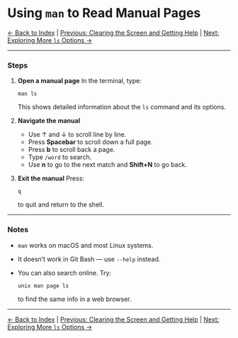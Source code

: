 # Using `man` to Read Manual Pages

[← Back to Index](README.md) | [Previous: Clearing the Screen and Getting Help](unix-shell-basics-pwd-ls-lv5.md) | [Next: Exploring More `ls` Options →](unix-shell-basics-pwd-ls-lv7.md)

---

### Steps

1. **Open a manual page**
   In the terminal, type:

   ```
   man ls
   ```

   This shows detailed information about the `ls` command and its options.

2. **Navigate the manual**

   * Use ↑ and ↓ to scroll line by line.
   * Press **Spacebar** to scroll down a full page.
   * Press **b** to scroll back a page.
   * Type `/word` to search.
   * Use **n** to go to the next match and **Shift+N** to go back.

3. **Exit the manual**
   Press:

   ```
   q
   ```

   to quit and return to the shell.

---

### Notes

* `man` works on macOS and most Linux systems.
* It doesn’t work in Git Bash — use `--help` instead.
* You can also search online. Try:

  ```
  unix man page ls
  ```

  to find the same info in a web browser.

---

[← Back to Index](README.md) | [Previous: Clearing the Screen and Getting Help](unix-shell-basics-pwd-ls-lv5.md) | [Next: Exploring More `ls` Options →](unix-shell-basics-pwd-ls-lv7.md)
